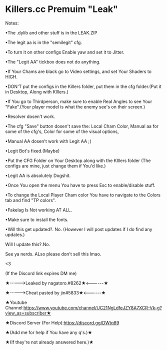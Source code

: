 # Killers.cc Premuim "Leak"
Notes:

•The .dylib and other stuff is in the LEAK.ZIP

•The legit aa is in the "semilegit" cfg.

•To turn it on other configs Enable yaw and set it to Jitter.

•The "Legit AA" tickbox does not do anything.

•If Your Chams are black go to Video settings, and set Your Shaders to HIGH.

•DON'T put the configs in the Killers folder, put them in the cfg folder.(Put it in Desktop, Along with KIllers.)

•If You go to Thirdperson, make sure to enable Real Angles to see Your "Fake".(Your player model is what the enemy see's on their screen.)

•Resolver dosen't work.

•The cfg "Save" button dosen't save the: Local Cham Color, Manual aa for some of the cfg's, Color for some of the visual options, 

•Manual AA dosen't work with Legit AA ;(

•Legit Bot's fixed.(Maybe)

•Put the CFG Folder on Your Desktop along with the KIllers folder (The configs are mine, just change them if You'd like.)

•Legit AA is absolutely Dogshit.

•Once You open the menu You have to press Esc to enable/disable stuff.

•To change the Local Player Cham color You have to navigate to the Colors tab and find "TP colors".

•Fakelag Is Not working AT ALL.

•Make sure to install the fonts.




•Will this get updated?. No.
(However I will post updates if I do find any updates.)

Will I update this?.No.




See ya nerds.
ALso please don't sell this lmao.

<3

(If the Discord link expires DM me)





★----->Leaked by nagatoro.#8262★<------★

★----->Cheat pasted by jin#5833★<------★

★Youtube Channel:https://www.youtube.com/channel/UC21NgLdfeJZY8A7XCR-Vk-g?view_as=subscriber★

★Discord Server (For Help):https://discord.gg/DWtq89

★(Add me for help if You have any q's.)★

★(If they're not already answered here.)★

